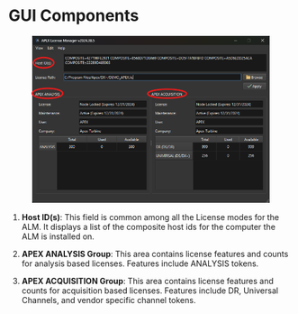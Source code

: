 # GUI Components



<figure><img src="../.gitbook/assets/ALMwindow2 - gui components.png" alt=""><figcaption></figcaption></figure>

1.  **Host ID(s)**: This field is common among all the License modes for the ALM. It displays a list of the composite host ids for the computer the ALM is installed on.


2.  **APEX ANALYSIS Group**: This area contains license features and counts for analysis based licenses. Features include ANALYSIS tokens.


3. **APEX ACQUISITION Group**: This area contains license features and counts for acquisition based licenses. Features include DR, Universal Channels, and vendor specific channel tokens.
